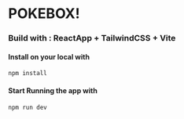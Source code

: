 # POKEBOX!
### Build with : ReactApp + TailwindCSS + Vite

#### Install on your local with
```` npm install ````

#### Start Running the app with
``` npm run dev ```
